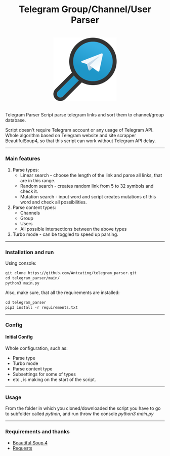 # <p align="center">Telegram Group/Channel/User Parser
# <p align="center"><img src="icon.png" alt="drawing" width="200"/>
Telegram Parser
 Script parse telegram links and sort them to channel/group database.


Script doesn't require Telegram account or any usage of Telegram API. Whole algorithm based on Telegram website and site scrapper BeautifulSoup4, so that this script can work without Telegram API delay.

---

### Main features
1. Parse types:
    * Linear search - choose the length of the link and parse all links, that are in this range.
    * Random search - creates random link from 5 to 32 symbols and check it.
    * Mutation search - input word and script creates mutations of this word and check all possibilities.
2. Parse content types:
    * Channels
    * Group
    * Users
    * All possible intersections between the above types 
3. Turbo mode - can be toggled to speed up parsing. 

---

### Installation and run
Using console:
```
git clone https://github.com/Antcating/telegram_parser.git
cd telegram_parser/main/
python3 main.py
```
Also, make sure, that all the requirements are installed:
```
cd telegram_parser
pip3 install -r requirements.txt
```
---

### Config

#### Initial Config
Whole configuration, such as:
* Parse type
* Turbo mode
* Parse content type
* Subsettings for some of types
* etc.,
is making on the start of the script.

---

### Usage
From the folder in which you cloned/downloaded the script you have to go to subfolder called _python_, and run throw the console _python3 main.py_

---

### Requirements and thanks 
* [Beautiful Soup 4](https://www.crummy.com/software/BeautifulSoup/)
* [Requests](https://docs.python-requests.org/en/master/)

